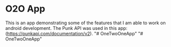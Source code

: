 # O2O App
This is an app demonstrating some of the features that I am able to work on android development.
The Punk API was used in this app: (https://punkapi.com/documentation/v2).
"# OneTwoOneApp" 
"# OneTwoOneApp" 
